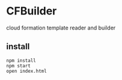 # CFBuilder

cloud formation template reader and builder

## install 

    npm install
    npm start
    open index.html
